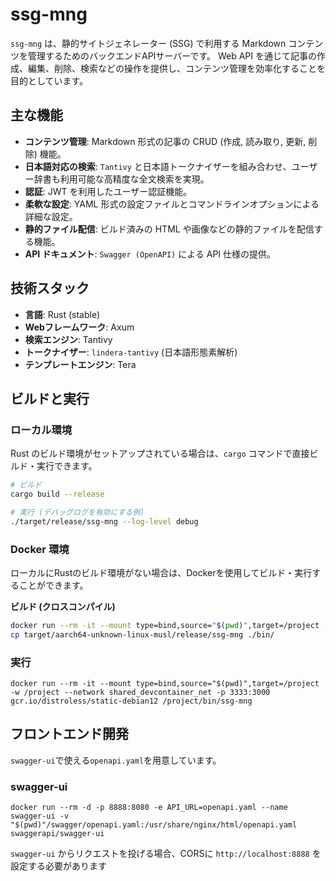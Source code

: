 # ssg-mng

`ssg-mng` は、静的サイトジェネレーター (SSG) で利用する Markdown コンテンツを管理するためのバックエンドAPIサーバーです。
Web API を通じて記事の作成、編集、削除、検索などの操作を提供し、コンテンツ管理を効率化することを目的としています。

## 主な機能

- **コンテンツ管理**: Markdown 形式の記事の CRUD (作成, 読み取り, 更新, 削除) 機能。
- **日本語対応の検索**: `Tantivy` と日本語トークナイザーを組み合わせ、ユーザー辞書も利用可能な高精度な全文検索を実現。
- **認証**: JWT を利用したユーザー認証機能。
- **柔軟な設定**: YAML 形式の設定ファイルとコマンドラインオプションによる詳細な設定。
- **静的ファイル配信**: ビルド済みの HTML や画像などの静的ファイルを配信する機能。
- **API ドキュメント**: `Swagger (OpenAPI)` による API 仕様の提供。

## 技術スタック

- **言語**: Rust (stable)
- **Webフレームワーク**: Axum
- **検索エンジン**: Tantivy
- **トークナイザー**: `lindera-tantivy` (日本語形態素解析)
- **テンプレートエンジン**: Tera

## ビルドと実行

### ローカル環境

Rust のビルド環境がセットアップされている場合は、`cargo` コマンドで直接ビルド・実行できます。

```bash
# ビルド
cargo build --release

# 実行 (デバッグログを有効にする例)
./target/release/ssg-mng --log-level debug
```

### Docker 環境

ローカルにRustのビルド環境がない場合は、Dockerを使用してビルド・実行することができます。

**ビルド (クロスコンパイル)**
```bash
docker run --rm -it --mount type=bind,source="$(pwd)",target=/project -w /project messense/rust-musl-cross:aarch64-musl cargo build --release
cp target/aarch64-unknown-linux-musl/release/ssg-mng ./bin/
```

### 実行
```
docker run --rm -it --mount type=bind,source="$(pwd)",target=/project -w /project --network shared_devcontainer_net -p 3333:3000 gcr.io/distroless/static-debian12 /project/bin/ssg-mng
```

## フロントエンド開発

`swagger-ui`で使える`openapi.yaml`を用意しています。

### swagger-ui
```
docker run --rm -d -p 8888:8080 -e API_URL=openapi.yaml --name swagger-ui -v "$(pwd)"/swagger/openapi.yaml:/usr/share/nginx/html/openapi.yaml swaggerapi/swagger-ui 
```
```swagger-ui``` からリクエストを投げる場合、CORSに ```http://localhost:8888``` を設定する必要があります
